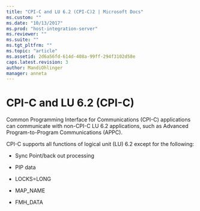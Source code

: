 ```yaml
---
title: "CPI-C and LU 6.2 (CPI-C)2 | Microsoft Docs"
ms.custom: ""
ms.date: "10/13/2017"
ms.prod: "host-integration-server"
ms.reviewer: ""
ms.suite: ""
ms.tgt_pltfrm: ""
ms.topic: "article"
ms.assetid: 2d6a56fd-614d-408a-99ff-294f3102d58e
caps.latest.revision: 3
author: MandiOhlinger
manager: anneta
---
```

# CPI-C and LU 6.2 (CPI-C)
Common Programming Interface for Communications (CPI-C) applications can communicate with non-CPI-C LU 6.2 applications, such as Advanced Program-to-Program Communications (APPC).  
  
 CPI-C supports all functions of logical unit (LU) 6.2 except for the following:  
  
-   Sync Point/back out processing  
  
-   PIP data  
  
-   LOCKS=LONG  
  
-   MAP_NAME  
  
-   FMH_DATA